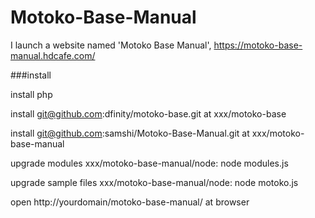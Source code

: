 # Motoko-Base-Manual

I launch a website named 'Motoko Base Manual',  https://motoko-base-manual.hdcafe.com/

###install
 
install php

install git@github.com:dfinity/motoko-base.git at xxx/motoko-base

install git@github.com:samshi/Motoko-Base-Manual.git at xxx/motoko-base-manual

upgrade modules
xxx/motoko-base-manual/node: node modules.js

upgrade sample files
xxx/motoko-base-manual/node: node motoko.js

open http://yourdomain/motoko-base-manual/ at browser

